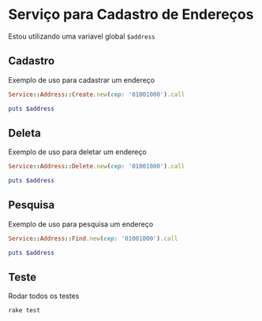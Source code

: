 # Serviço para Cadastro de Endereços

Estou utilizando uma variavel global `$address`

## Cadastro

Exemplo de uso para cadastrar um endereço

```ruby
Service::Address::Create.new(cep: '01001000').call

puts $address
```

## Deleta

Exemplo de uso para deletar um endereço

```ruby
Service::Address::Delete.new(cep: '01001000').call

puts $address
```

## Pesquisa

Exemplo de uso para pesquisa um endereço

```ruby
Service::Address::Find.new(cep: '01001000').call

puts $address
```

## Teste

Rodar todos os testes

```bash
rake test
```
